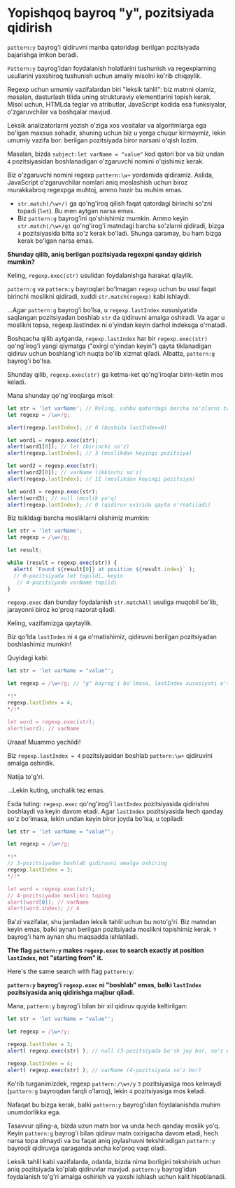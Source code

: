 
# Yopishqoq bayroq "y", pozitsiyada qidirish

`pattern:y` bayrog'i qidiruvni manba qatoridagi berilgan pozitsiyada bajarishga imkon beradi.

`Pattern:y` bayrog'idan foydalanish holatlarini tushunish va regexplarning usullarini yaxshiroq tushunish uchun amaliy misolni ko'rib chiqaylik.

Regexp uchun umumiy vazifalardan biri "leksik tahlil": biz matnni olamiz, masalan, dasturlash tilida uning strukturaviy elementlarini topish kerak. Misol uchun, HTMLda teglar va atributlar, JavaScript kodida esa funksiyalar, o'zgaruvchilar va boshqalar mavjud.

Leksik analizatorlarni yozish o'ziga xos vositalar va algoritmlarga ega bo'lgan maxsus sohadir, shuning uchun biz u yerga chuqur kirmaymiz, lekin umumiy vazifa bor: berilgan pozitsiyada biror narsani o'qish lozim.

Masalan, bizda `subject:let varName = "value"` kod qatori bor va biz undan `4` pozitsiyasidan boshlanadigan o'zgaruvchi nomini o'qishimiz kerak.

Biz o'zgaruvchi nomini regexp `pattern:\w+` yordamida qidiramiz. Aslida, JavaScript o'zgaruvchilar nomlari aniq moslashish uchun biroz murakkabroq regexpga muhtoj, ammo hozir bu muhim emas.

- `str.match(/\w+/)` ga qo'ng'iroq qilish faqat qatordagi birinchi so'zni topadi (`let`). Bu men aytgan narsa emas.
- Biz `pattern:g` bayrog'ini qo'shishimiz mumkin. Ammo keyin `str.match(/\w+/g)` qo'ng'irog'i matndagi barcha so'zlarni qidiradi, bizga `4` pozitsiyasida bitta so'z kerak bo'ladi. Shunga qaramay, bu ham bizga kerak bo'lgan narsa emas.

**Shunday qilib, aniq berilgan pozitsiyada regexpni qanday qidirish mumkin?**

Keling, `regexp.exec(str)` usulidan foydalanishga harakat qilaylik.

`pattern:g` va `pattern:y` bayroqlari bo'lmagan `regexp` uchun bu usul faqat birinchi moslikni qidiradi, xuddi `str.match(regexp)` kabi ishlaydi.

...Agar `pattern:g` bayrog'i bo'lsa, u `regexp.lastIndex` xususiyatida saqlangan pozitsiyadan boshlab `str` da qidiruvni amalga oshiradi. Va agar u moslikni topsa, regexp.lastIndex ni o'yindan keyin darhol indeksga o'rnatadi.

Boshqacha qilib aytganda, `regexp.lastIndex` har bir `regexp.exec(str)` qo'ng'irog'i yangi qiymatga ("oxirgi o'yindan keyin") qayta tiklanadigan qidiruv uchun boshlang'ich nuqta bo'lib xizmat qiladi. Albatta, `pattern:g` bayrog'i bo'lsa.

Shunday qilib, `regexp.exec(str)` ga ketma-ket qo'ng'iroqlar birin-ketin mos keladi.

Mana shunday qo'ng'iroqlarga misol:

```js run
let str = 'let varName'; // Keling, ushbu qatordagi barcha so'zlarni topamiz
let regexp = /\w+/g;

alert(regexp.lastIndex); // 0 (boshida lastIndex=0)

let word1 = regexp.exec(str);
alert(word1[0]); // let (birinchi so'z)
alert(regexp.lastIndex); // 3 (moslikdan keyingi pozitsiya)

let word2 = regexp.exec(str);
alert(word2[0]); // varName (ikkinchi so'z)
alert(regexp.lastIndex); // 11 (moslikdan keyingi pozitsiya)

let word3 = regexp.exec(str);
alert(word3); // null (moslik yo'q)
alert(regexp.lastIndex); // 0 (qidiruv oxirida qayta o'rnatiladi)
```

Biz tsikldagi barcha mosliklarni olishimiz mumkin:

```js run
let str = 'let varName';
let regexp = /\w+/g;

let result;

while (result = regexp.exec(str)) {
  alert( `Found ${result[0]} at position ${result.index}` );
  // 0-pozitsiyada let topildi, keyin
   // 4-pozitsiyada varName topildi
}
```

`regexp.exec` dan bunday foydalanish `str.matchAll` usuliga muqobil bo'lib, jarayonni biroz ko'proq nazorat qiladi.

Keling, vazifamizga qaytaylik.

Biz qo'lda `lastIndex` ni `4` ga o'rnatishimiz, qidiruvni berilgan pozitsiyadan boshlashimiz mumkin!

Quyidagi kabi:

```js run
let str = 'let varName = "value"';

let regexp = /\w+/g; // "g" bayrog'i bo'lmasa, lastIndex xususiyati e'tiborga olinmaydi

*!*
regexp.lastIndex = 4;
*/!*

let word = regexp.exec(str);
alert(word); // varName
```

Uraaa! Muammo yechildi! 

Biz `regexp.lastIndex = 4` pozitsiyasidan boshlab `pattern:\w+` qidiruvini amalga oshirdik.

Natija to'g'ri.

...Lekin kuting, unchalik tez emas.

Esda tuting: `regexp.exec` qo'ng'irog'i `lastIndex` pozitsiyasida qidirishni boshlaydi va keyin davom etadi. Agar `lastIndex` pozitsiyasida hech qanday so'z bo'lmasa, lekin undan keyin biror joyda bo'lsa, u topiladi:

```js run
let str = 'let varName = "value"';

let regexp = /\w+/g;

*!*
// 3-pozitsiyadan boshlab qidiruvni amalga oshiring
regexp.lastIndex = 3;
*/!*

let word = regexp.exec(str); 
// 4-pozitsiyadan moslikni toping
alert(word[0]); // varName
alert(word.index); // 4
```

Ba'zi vazifalar, shu jumladan leksik tahlil uchun bu noto'g'ri. Biz matndan keyin emas, balki aynan berilgan pozitsiyada moslikni topishimiz kerak. `Y` bayrog'i ham aynan shu maqsadda ishlatiladi.

**The flag `pattern:y` makes `regexp.exec` to search exactly at position `lastIndex`, not "starting from" it.**

Here's the same search with flag `pattern:y`:

**`pattern:y` bayrog'i `regexp.exec` ni "boshlab" emas, balki `lastIndex` pozitsiyasida aniq qidirishga majbur qiladi.**

Mana, `pattern:y` bayrog'i bilan bir xil qidiruv quyida keltirilgan:

```js run
let str = 'let varName = "value"';

let regexp = /\w+/y;

regexp.lastIndex = 3;
alert( regexp.exec(str) ); // null (3-pozitsiyada bo'sh joy bor, so'z emas)

regexp.lastIndex = 4;
alert( regexp.exec(str) ); // varName (4-pozitsiyada so'z bor)
```

Ko'rib turganimizdek, regexp `pattern:/\w+/y` `3` pozitsiyasiga mos kelmaydi (`pattern:g` bayroqdan farqli o'laroq), lekin `4` pozitsiyasiga mos keladi.

Nafaqat bu bizga kerak, balki `pattern:y` bayrog'idan foydalanishda muhim unumdorlikka ega.

Tasavvur qiling-a, bizda uzun matn bor va unda hech qanday moslik yo'q. Keyin `pattern:g` bayrog'i bilan qidiruv matn oxirigacha davom etadi, hech narsa topa olmaydi va bu faqat aniq joylashuvni tekshiradigan `pattern:y` bayroqli qidiruvga qaraganda ancha ko'proq vaqt oladi.

Leksik tahlil kabi vazifalarda, odatda, bizda nima borligini tekshirish uchun aniq pozitsiyada ko'plab qidiruvlar mavjud. `pattern:y` bayrog'idan foydalanish to'g'ri amalga oshirish va yaxshi ishlash uchun kalit hisoblanadi.
